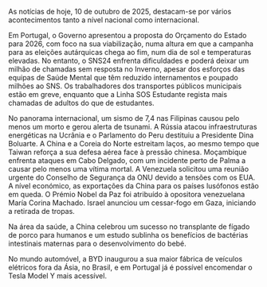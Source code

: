 As notícias de hoje, 10 de outubro de 2025, destacam-se por vários acontecimentos tanto a nível nacional como internacional.

Em Portugal, o Governo apresentou a proposta do Orçamento do Estado para 2026, com foco na sua viabilização, numa altura em que a campanha para as eleições autárquicas chega ao fim, num dia de sol e temperaturas elevadas. No entanto, o SNS24 enfrenta dificuldades e poderá deixar um milhão de chamadas sem resposta no Inverno, apesar dos esforços das equipas de Saúde Mental que têm reduzido internamentos e poupado milhões ao SNS. Os trabalhadores dos transportes públicos municipais estão em greve, enquanto que a Linha SOS Estudante regista mais chamadas de adultos do que de estudantes.

No panorama internacional, um sismo de 7,4 nas Filipinas causou pelo menos um morto e gerou alerta de tsunami. A Rússia atacou infraestruturas energéticas na Ucrânia e o Parlamento do Peru destituiu a Presidente Dina Boluarte. A China e a Coreia do Norte estreitam laços, ao mesmo tempo que Taiwan reforça a sua defesa aérea face à pressão chinesa. Moçambique enfrenta ataques em Cabo Delgado, com um incidente perto de Palma a causar pelo menos uma vítima mortal. A Venezuela solicitou uma reunião urgente do Conselho de Segurança da ONU devido a tensões com os EUA. A nível económico, as exportações da China para os países lusófonos estão em queda. O Prémio Nobel da Paz foi atribuído à opositora venezuelana María Corina Machado. Israel anunciou um cessar-fogo em Gaza, iniciando a retirada de tropas.

Na área da saúde, a China celebrou um sucesso no transplante de fígado de porco para humanos e um estudo sublinha os benefícios de bactérias intestinais maternas para o desenvolvimento do bebé.

No mundo automóvel, a BYD inaugurou a sua maior fábrica de veículos elétricos fora da Ásia, no Brasil, e em Portugal já é possível encomendar o Tesla Model Y mais acessível.